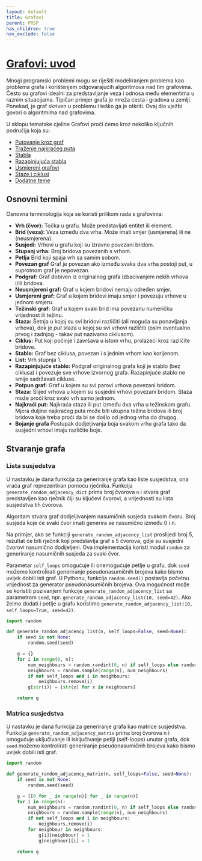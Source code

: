 ```yaml
---
layout: default
title: Grafovi
parent: PRSP
has_children: true
nav_exclude: false
---
```


# [Grafovi: uvod](https://cses.fi/book/book.pdf#chapter.11)

Mnogi programski problemi mogu se riješiti modeliranjem problema kao problema grafa i korištenjem odgovarajućih algoritmova nad tim grafovima.  Često su grafovi idealni za predstavljanje veza i odnosa među elementima u raznim situacijama. Tipičan primjer grafa je mreža cesta i gradova u zemlji. Ponekad, je graf skriven u problemu i teško ga je otkriti. Ovaj dio vježbi govori o algoritmima nad grafovima.

U sklopu tematske cjeline Grafovi proći ćemo kroz nekoliko ključnih područija koja su:

- [Putovanje kroz graf](../putovanje-kroz-graf)
- [Traženje najkraćeg puta](../najkraci-putovi.md)
- [Stabla](../stabla.md)
- [Razapinjujuća stabla](../razapinjujuca-stabla.md)
- [Usmjereni grafovi](../usmjereni-grafovi.md)
- [Staze i ciklusi](../staze-i-ciklusi.md)
- [Dodatne teme](../grafovi-dodatno.md)


## Osnovni termini

Osnovna terminologija koja se koristi prilikom rada s grafovima:

- **Vrh (čvor):**  Točka u grafu. Može predstavljati entitet ili element.
- **Brid (veza):** Veza između dva vrha. Može imati smjer (usmjerena) ili ne (neusmjerena).
- **Susjedi:** Vrhovi u grafu koji su izravno povezani bridom.
- **Stupanj vrha:**  Broj bridova povezanih s vrhom.
- **Petlja** Brid koji spaja vrh sa samim sobom.
- **Povezan graf** Graf je povezan ako između svaka dva vrha postoji put, u suprotnom
graf je nepovezan.
- **Podgraf:** Graf dobiven iz originalnog grafa izbacivanjem nekih vrhova i/ili bridova.
- **Neusmjereni graf:**  Graf u kojem bridovi nemaju određen smjer.
- **Usmjereni graf:**  Graf u kojem bridovi imaju smjer i povezuju vrhove u jednom smjeru.
- **Težinski graf:**  Graf u kojem svaki brid ima povezanu numeričku vrijednost ili težinu.
- **Staza:** Šetnja u kojoj su svi bridovi različiti (ali moguća su ponavljanja vrhova), dok je
*put* staza u kojoj su svi vrhovi različiti (osim eventualno prvog i zadnjog - takav put nazivamo ciklusom).
- **Ciklus:** Put koji počinje i završava u istom vrhu, prolazeći kroz različite bridove.
- **Stablo:** Graf bez ciklusa, povezan i s jednim vrhom kao korijenom.
- **List:** Vrh stupnja 1.
- **Razapinjujuće stablo:** Podgraf originalnog grafa koji je stablo (bez ciklusa) i povezuje sve vrhove izvornog grafa. Razapinjuće stablo ne smije sadržavati cikluse.
- **Potpun graf:**  Graf u kojem su svi parovi vrhova povezani bridom.
- **Staza:** Slijed vrhova u kojem su susjedni vrhovi povezani bridom. Staza može proći kroz svaki vrh samo jednom.
- **Najkraći put:** Najkraća staza ili put između dva vrha u težinskom grafu. Mjera duljine najkraćeg puta može biti ukupna težina bridova ili broj bridova koje treba proći da bi se došlo od jednog vrha do drugog.
- **Bojanje grafa** Postupak dodjeljivanja boja svakom vrhu grafa tako da susjedni vrhovi imaju različite boje.

## Stvaranje grafa

### Lista susjedstva

U nastavku je dana funkcija za generiranje grafa kao liste susjedstva, ona vraća graf reprezentiran pomoću rječnika. Funkcija `generate_random_adjacency_dict` prima broj čvorova `n` i stvara graf predstavljen kao rječnik čiji su ključevi čvorovi, a vrijednosti su lista susjedstva tih čvorova.

Algoritam stvara graf dodjeljivanjem nasumičnih susjeda svakom čvoru. Broj susjeda koje će svaki čvor imati generira se nasumično između 0 i n.

Na primjer, ako se funkciji `generate_random_adjacency_list` proslijedi broj $5$, rezultat će biti rječnik koji predstavlja graf s 5 čvorova, gdje su susjedni čvorovi nasumično dodijeljeni. Ova implementacija koristi modul `random` za generiranje nasumičnih susjeda za svaki čvor.

Parametar `self_loops` omogućuje ili onemogućuje petlje u grafu, dok `seed` možemo kontrolirati generiranje pseudonasumičnih brojeva kako bismo uvijek dobili isti graf. U Pythonu, funkcija `random.seed()` postavlja početnu vrijednost za generator pseudonasumičnih brojeva. Ova mogućnost može se koristiti pozivanjem funkcije `generate_random_adjacency_list` sa parametrom `seed`, npr. `generate_random_adjacency_list(10, seed=42)`. Ako želmo dodati i petlje u grafu koristimo `generate_random_adjacency_list(10, self_loops=True, seed=42)`.

```python
import random

def generate_random_adjacency_list(n, self_loops=False, seed=None):
    if seed is not None:
        random.seed(seed)

    g = {}
    for i in range(0, n):
        num_neighbours = random.randint(0, n) if self_loops else random.randint(0, n - 1)
        neighbours = random.sample(range(n), num_neighbours)
        if not self_loops and i in neighbours:
            neighbours.remove(i)
        g[str(i)] = [str(x) for x in neighbours]

    return g
```

### Matrica susjedstva

U nastavku je dana funkcija za generiranje grafa kao matrice susjedstva. Funkcija `generate_random_adjacency_matrix` prima broj čvorova n i omogućuje uključivanje ili isključivanje petlji (self-loops) unutar grafa, dok `seed` možemo kontrolirati generiranje pseudonasumičnih brojeva kako bismo uvijek dobili isti graf.

```python
import random

def generate_random_adjacency_matrix(n, self_loops=False, seed=None):
    if seed is not None:
        random.seed(seed)

    g = [[0 for _ in range(n)] for _ in range(n)]
    for i in range(n):
        num_neighbours = random.randint(0, n) if self_loops else random.randint(0, n - 1)
        neighbours = random.sample(range(n), num_neighbours)
        if not self_loops and i in neighbours:
            neighbours.remove(i)
        for neighbour in neighbours:
            g[i][neighbour] = 1
            g[neighbour][i] = 1

    return g
```


